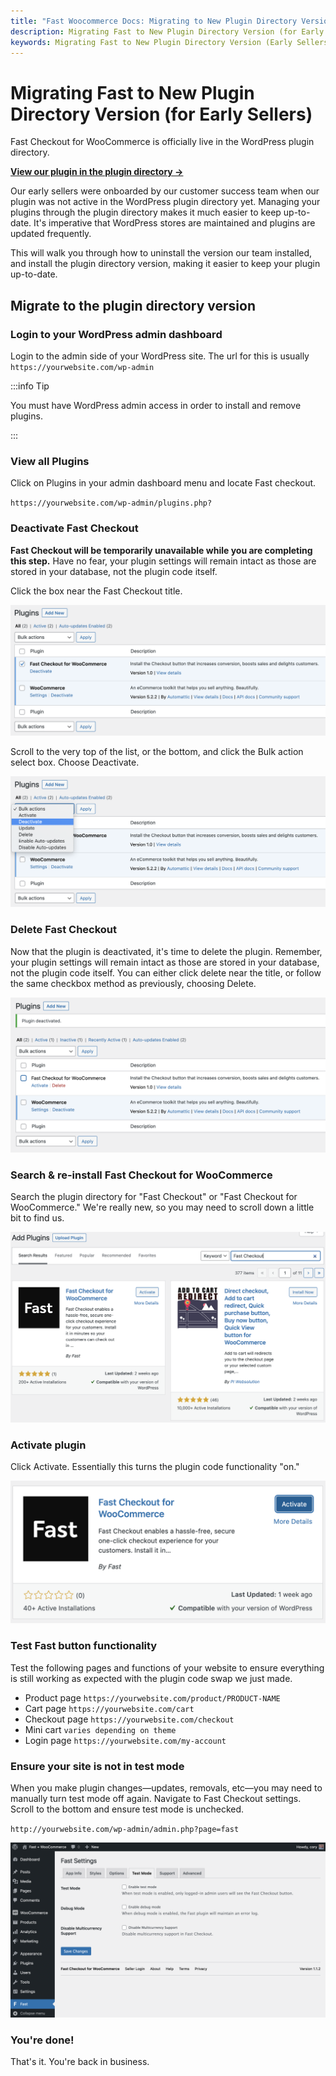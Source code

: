 ```yaml
---
title: "Fast Woocommerce Docs: Migrating to New Plugin Directory Version (for Early Sellers)"
description: Migrating Fast to New Plugin Directory Version (for Early Sellers)
keywords: Migrating Fast to New Plugin Directory Version (Early Sellers)
---
```


# Migrating Fast to New Plugin Directory Version (for Early Sellers)

Fast Checkout for WooCommerce is officially live in the WordPress plugin directory.

[**View our plugin in the plugin directory →**](https://wordpress.org/plugins/fast-checkout-for-woocommerce/)

Our early sellers were onboarded by our customer success team when our plugin was not active in the WordPress plugin directory yet. Managing your plugins through the plugin directory makes it much easier to keep up-to-date. It's imperative that WordPress stores are maintained and plugins are updated frequently.

This will walk you through how to uninstall the version our team installed, and install the plugin directory version, making it easier to keep your plugin up-to-date.

## Migrate to the plugin directory version

### Login to your WordPress admin dashboard

Login to the admin side of your WordPress site. The url for this is usually `https://yourwebsite.com/wp-admin`

:::info Tip

You must have WordPress admin access in order to install and remove plugins.

:::

### View all Plugins

Click on Plugins in your admin dashboard menu and locate Fast checkout.

`https://yourwebsite.com/wp-admin/plugins.php? `

### Deactivate Fast Checkout

**Fast Checkout will be temporarily unavailable while you are completing this step.** Have no fear, your plugin settings will remain intact as those are stored in your database, not the plugin code itself.

Click the box near the Fast Checkout title.

![Select Fast Checkout plugin](images/select-fast-checkout-plugin.png)

Scroll to the very top of the list, or the bottom, and click the Bulk action select box. Choose Deactivate.

![Deactivate Fast Checkout plugin](images/deactivate-fast-checkout-plugin.png)

### Delete Fast Checkout

Now that the plugin is deactivated, it's time to delete the plugin. Remember, your plugin settings will remain intact as those are stored in your database, not the plugin code itself. You can either click delete near the title, or follow the same checkbox method as previously, choosing Delete.

![Delete Fast Checkout plugin](images/delete-fast-checkout-plugin.png)

### Search & re-install Fast Checkout for WooCommerce

Search the plugin directory for "Fast Checkout" or "Fast Checkout for WooCommerce." We're really new, so you may need to scroll down a little bit to find us.

![Searching for Fast Checkout for WooCommerce](images/wp-add-plugins-fast-checkout.png)

### Activate plugin

Click Activate. Essentially this turns the plugin code functionality "on."

![Activate plugin](images/wp-activate-plugin.png)

### Test Fast button functionality

Test the following pages and functions of your website to ensure everything is still working as expected with the plugin code swap we just made.

- Product page `https://yourwebsite.com/product/PRODUCT-NAME`
- Cart page `https://yourwebsite.com/cart`
- Checkout page `https://yourwebsite.com/checkout`
- Mini cart `varies depending on theme`
- Login page `https://yourwebsite.com/my-account`

### Ensure your site is not in test mode

When you make plugin changes—updates, removals, etc—you may need to manually turn test mode off again. Navigate to Fast Checkout settings. Scroll to the bottom and ensure test mode is unchecked.

`http://yourwebsite.com/wp-admin/admin.php?page=fast`

![Ensure test mode is disabled](images/test-mode-tab.png)

### You're done!

That's it. You're back in business.
